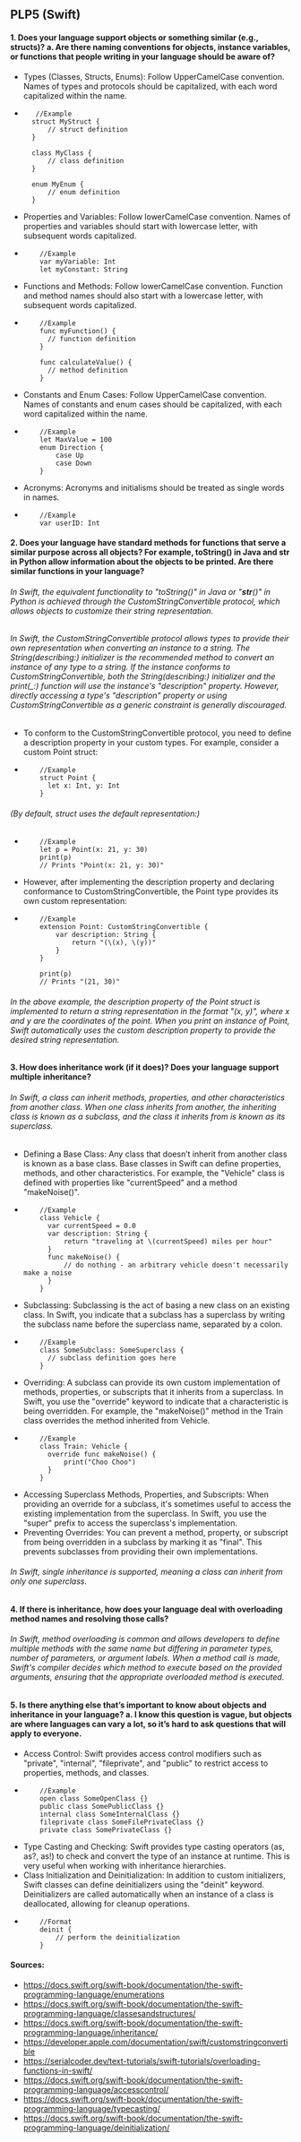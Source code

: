## PLP5 (Swift)

#### 1. Does your language support objects or something similar (e.g., structs)? a. Are there naming conventions for objects, instance variables, or functions that people writing in your language should be aware of?
* Types (Classes, Structs, Enums): Follow UpperCamelCase convention. Names of types and protocols should be capitalized, with each word capitalized within the name.
*        //Example
        struct MyStruct {
            // struct definition 
        }

        class MyClass {
            // class definition
        }

        enum MyEnum {
            // enum definition
        }
* Properties and Variables: Follow lowerCamelCase convention. Names of properties and variables should start with lowercase letter, with subsequent words capitalized.
*         //Example
          var myVariable: Int
          let myConstant: String
* Functions and Methods: Follow lowerCamelCase convention. Function and method names should also start with a lowercase letter, with subsequent words capitalized.
*         //Example
          func myFunction() {
            // function definition
          }

          func calculateValue() {
            // method definition
          }
* Constants and Enum Cases: Follow UpperCamelCase convention. Names of constants and enum cases should be capitalized, with each word capitalized within the name.
*         //Example
          let MaxValue = 100
          enum Direction {
              case Up
              case Down
          }
* Acronyms: Acronyms and initialisms should be treated as single words in names.
*         //Example
          var userID: Int
#### 2. Does your language have standard methods for functions that serve a similar purpose across all objects? For example, toString() in Java and __str__ in Python allow information about the objects to be printed. Are there similar functions in your language?
###### In Swift, the equivalent functionality to "toString()" in Java or "__str__()" in Python is achieved through the CustomStringConvertible protocol, which allows objects to customize their string representation.
###### In Swift, the CustomStringConvertible protocol allows types to provide their own representation when converting an instance to a string. The String(describing:) initializer is the recommended method to convert an instance of any type to a string. If the instance conforms to CustomStringConvertible, both the String(describing:) initializer and the print(_:) function will use the instance's "description" property. However, directly accessing a type's "description" property or using CustomStringConvertible as a generic constraint is generally discouraged.
* To conform to the CustomStringConvertible protocol, you need to define a description property in your custom types. For example, consider a custom Point struct:
*         //Example
          struct Point {
            let x: Int, y: Int
          }
######         (By default, struct uses the default representation:)
*         //Example
          let p = Point(x: 21, y: 30)
          print(p)
          // Prints "Point(x: 21, y: 30)"
* However, after implementing the description property and declaring conformance to CustomStringConvertible, the Point type provides its own custom representation:
*         //Example
          extension Point: CustomStringConvertible {
              var description: String {
                  return "(\(x), \(y))"
              }
          }

          print(p)
          // Prints "(21, 30)"
###### In the above example, the description property of the Point struct is implemented to return a string representation in the format "(x, y)", where x and y are the coordinates of the point. When you print an instance of Point, Swift automatically uses the custom description property to provide the desired string representation.
#### 3. How does inheritance work (if it does)? Does your language support multiple inheritance?
###### In Swift, a class can inherit methods, properties, and other characteristics from another class. When one class inherits from another, the inheriting class is known as a subclass, and the class it inherits from is known as its superclass. 
* Defining a Base Class: Any class that doesn’t inherit from another class is known as a base class. Base classes in Swift can define properties, methods, and other characteristics. For example, the "Vehicle" class is defined with properties like "currentSpeed" and a method "makeNoise()".
*         //Example
          class Vehicle {
            var currentSpeed = 0.0
            var description: String {
                return "traveling at \(currentSpeed) miles per hour"
            }
            func makeNoise() {
                // do nothing - an arbitrary vehicle doesn't necessarily make a noise
            }
          }
* Subclassing: Subclassing is the act of basing a new class on an existing class. In Swift, you indicate that a subclass has a superclass by writing the subclass name before the superclass name, separated by a colon.
*         //Example
          class SomeSubclass: SomeSuperclass {
            // subclass definition goes here
          }
* Overriding: A subclass can provide its own custom implementation of methods, properties, or subscripts that it inherits from a superclass. In Swift, you use the "override" keyword to indicate that a characteristic is being overridden. For example, the "makeNoise()" method in the Train class overrides the method inherited from Vehicle.
*         //Example
          class Train: Vehicle {
            override func makeNoise() {
                print("Choo Choo")
            }
          }
* Accessing Superclass Methods, Properties, and Subscripts: When providing an override for a subclass, it's sometimes useful to access the existing implementation from the superclass. In Swift, you use the "super" prefix to access the superclass's implementation.
* Preventing Overrides: You can prevent a method, property, or subscript from being overridden in a subclass by marking it as "final". This prevents subclasses from providing their own implementations.
###### In Swift, single inheritance is supported, meaning a class can inherit from only one superclass.
#### 4. If there is inheritance, how does your language deal with overloading method names and resolving those calls?
###### In Swift, method overloading is common and allows developers to define multiple methods with the same name but differing in parameter types, number of parameters, or argument labels. When a method call is made, Swift's compiler decides which method to execute based on the provided arguments, ensuring that the appropriate overloaded method is executed.
#### 5. Is there anything else that’s important to know about objects and inheritance in your language? a. I know this question is vague, but objects are where languages can vary a lot, so it’s hard to ask questions that will apply to everyone.
* Access Control: Swift provides access control modifiers such as "private", "internal", "fileprivate", and "public" to restrict access to properties, methods, and classes.
*         //Example
          open class SomeOpenClass {}
          public class SomePublicClass {}
          internal class SomeInternalClass {}
          fileprivate class SomeFilePrivateClass {}
          private class SomePrivateClass {}
* Type Casting and Checking: Swift provides type casting operators (as, as?, as!) to check and convert the type of an instance at runtime. This is very useful when working with inheritance hierarchies.
* Class Initialization and Deinitialization: In addition to custom initializers, Swift classes can define deinitializers using the "deinit" keyword. Deinitializers are called automatically when an instance of a class is deallocated, allowing for cleanup operations.
*         //Format
          deinit {
              // perform the deinitialization
          }

#### Sources:
* https://docs.swift.org/swift-book/documentation/the-swift-programming-language/enumerations
* https://docs.swift.org/swift-book/documentation/the-swift-programming-language/classesandstructures/
* https://docs.swift.org/swift-book/documentation/the-swift-programming-language/inheritance/
* https://developer.apple.com/documentation/swift/customstringconvertible
* https://serialcoder.dev/text-tutorials/swift-tutorials/overloading-functions-in-swift/
* https://docs.swift.org/swift-book/documentation/the-swift-programming-language/accesscontrol/
* https://docs.swift.org/swift-book/documentation/the-swift-programming-language/typecasting/
* https://docs.swift.org/swift-book/documentation/the-swift-programming-language/deinitialization/
